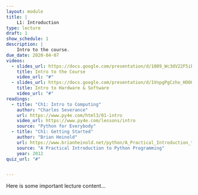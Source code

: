 ```yaml
---
layout: module
title: |
    L1: Introduction
type: lecture
draft: 1
show_schedule: 1
description: |
    Intro to the course.
due_date: 2020-04-07
videos:
  - slides_url: https://docs.google.com/presentation/d/1089_Wc3dV22F5ibP88iYGCNlSn-MNR3ASQd80Ajk8Aw/edit?usp=sharing
    title: Intro to the Course
    video_url: "#"
  - slides_url: https://docs.google.com/presentation/d/1VnpgPgCzho_HOOOBZ0RI1D7a6xNXk95PdM7T6YdqYp0/edit?usp=sharing
    title: Intro to Hardware & Software
    video_url: "#"
readings:
  - title: "Ch1: Intro to Computing"
    author: "Charles Severance"
    url: https://www.py4e.com/html3/01-intro
    video_url: https://www.py4e.com/lessons/intro
    source: "Python for Everybody"
  - title: "Ch1: Getting Started"
    author: "Brian Heinold"
    url: https://www.brianheinold.net/python/A_Practical_Introduction_to_Python_Programming_Heinold.pdf
    source: "A Practical Introduction to Python Programming"
    year: 2012
quiz_url: "#"


---
```

Here is some important lecture content...